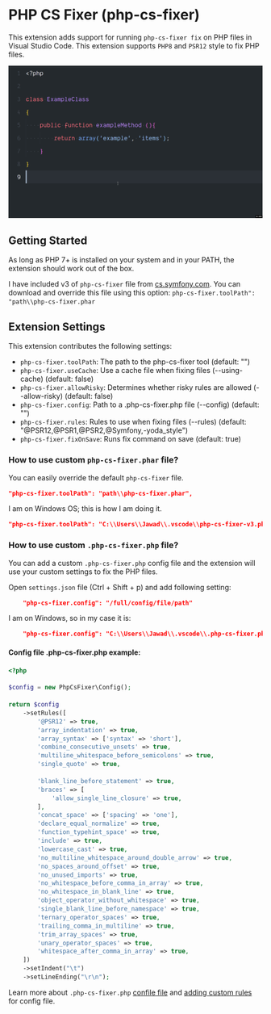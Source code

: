 # PHP CS Fixer (php-cs-fixer)

This extension adds support for running `php-cs-fixer fix` on PHP files in Visual Studio Code. This extension supports `PHP8`  and `PSR12` style to fix PHP files.

![demo](simple-demo.gif)

## Getting Started

As long as PHP 7+ is installed on your system and in your PATH, the extension should work out of the box.

I have included v3 of `php-cs-fixer` file from [cs.symfony.com](https://cs.symfony.com/). You can download and override this file using this option: `php-cs-fixer.toolPath": "path\\php-cs-fixer.phar`

## Extension Settings

This extension contributes the following settings:

* `php-cs-fixer.toolPath`: The path to the php-cs-fixer tool (default: "")
* `php-cs-fixer.useCache`: Use a cache file when fixing files (--using-cache) (default: false)
* `php-cs-fixer.allowRisky`: Determines whether risky rules are allowed (--allow-risky) (default: false)
* `php-cs-fixer.config`: Path to a .php-cs-fixer.php file (--config) (default: "")
* `php-cs-fixer.rules`: Rules to use when fixing files (--rules) (default: "@PSR12,@PSR1,@PSR2,@Symfony,-yoda_style")
* `php-cs-fixer.fixOnSave`: Runs fix command on save (default: true)

### How to use custom `php-cs-fixer.phar` file?

You can easily override the default `php-cs-fixer` file.

```json
"php-cs-fixer.toolPath": "path\\php-cs-fixer.phar",
```

I am on Windows OS; this is how I am doing it.

```json
"php-cs-fixer.toolPath": "C:\\Users\\Jawad\\.vscode\\php-cs-fixer-v3.phar",
```

### How to use custom `.php-cs-fixer.php` file?

You can add a custom `.php-cs-fixer.php` config file and the extension will use your custom settings to fix the PHP files.

Open `settings.json` file (Ctrl + Shift + p) and add following setting:

```JSON
    "php-cs-fixer.config": "/full/config/file/path"
```

I am on Windows, so in my case it is:

```JSON
    "php-cs-fixer.config": "C:\\Users\\Jawad\\.vscode\\.php-cs-fixer.php"
```

#### Config file .php-cs-fixer.php example:

```php
<?php

$config = new PhpCsFixer\Config();

return $config
    ->setRules([
        '@PSR12' => true,
        'array_indentation' => true,
        'array_syntax' => ['syntax' => 'short'],
        'combine_consecutive_unsets' => true,
        'multiline_whitespace_before_semicolons' => true,
        'single_quote' => true,

        'blank_line_before_statement' => true,
        'braces' => [
            'allow_single_line_closure' => true,
        ],
        'concat_space' => ['spacing' => 'one'],
        'declare_equal_normalize' => true,
        'function_typehint_space' => true,
        'include' => true,
        'lowercase_cast' => true,
        'no_multiline_whitespace_around_double_arrow' => true,
        'no_spaces_around_offset' => true,
        'no_unused_imports' => true,
        'no_whitespace_before_comma_in_array' => true,
        'no_whitespace_in_blank_line' => true,
        'object_operator_without_whitespace' => true,
        'single_blank_line_before_namespace' => true,
        'ternary_operator_spaces' => true,
        'trailing_comma_in_multiline' => true,
        'trim_array_spaces' => true,
        'unary_operator_spaces' => true,
        'whitespace_after_comma_in_array' => true,
    ])
    ->setIndent("\t")
    ->setLineEnding("\r\n");
```

Learn more about `.php-cs-fixer.php` [confile file](https://github.com/FriendsOfPHP/PHP-CS-Fixer/blob/3.0/doc/config.rst) and [adding custom rules](https://github.com/FriendsOfPHP/PHP-CS-Fixer/blob/3.0/doc/ruleSets/index.rst) for config file.
